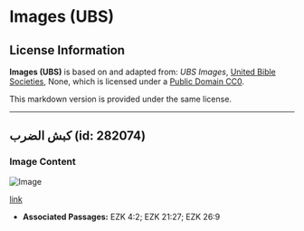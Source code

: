 # Images (UBS)

## License Information

**Images (UBS)** is based on and adapted from: _UBS Images_, [United Bible Societies](https://unitedbiblesocieties.org/), None, which is licensed under a [Public Domain CC0](https://creativecommons.org/public-domain/cc0/).

This markdown version is provided under the same license.



--------------------------------

## كبش الضرب (id: 282074)

### Image Content

![Image](https://cdn.aquifer.bible/aquifer-content/resources/Media/WEB-0062_battering_ram.jpg)

[link](https://cdn.aquifer.bible/aquifer-content/resources/Media/WEB-0062_battering_ram.jpg)

* **Associated Passages:** EZK 4:2; EZK 21:27; EZK 26:9

